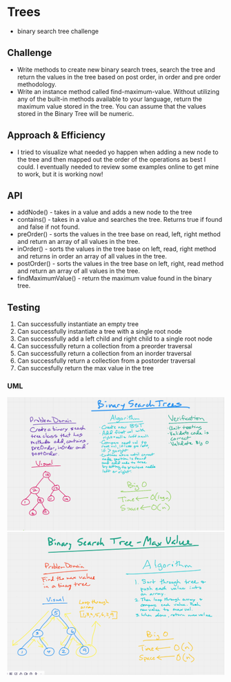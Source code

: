 # Trees

- binary search tree challenge

## Challenge

- Write methods to create new binary search trees, search the tree and return the values in the tree based on post order, in order and pre order methodology.
- Write an instance method called find-maximum-value. Without utilizing any of the built-in methods available to your language, return the maximum value stored in the tree. You can assume that the values stored in the Binary Tree will be numeric.

## Approach & Efficiency

- I tried to visualize what needed yo happen when adding a new node to the tree and then mapped out the order of the operations as best I could. I eventually needed to review some examples online to get mine to work, but it is working now!

## API

- addNode() - takes in a value and adds a new node to the tree
- contains() - takes in a value and searches the tree. Returns true if found and false if not found.
- preOrder() - sorts the values in the tree base on read, left, right method and return an array of all values in the tree.
- inOrder() - sorts the values in the tree base on  left, read, right method and returns in order an array of all values in the tree.
- postOrder() - sorts the values in the tree base on left, right, read method and return an array of all values in the tree.
- findMaximumValue() - return the maximum value found in the binary tree.

## Testing

1. Can successfully instantiate an empty tree
1. Can successfully instantiate a tree with a single root node
1. Can successfully add a left child and right child to a single root node
1. Can successfully return a collection from a preorder traversal
1. Can successfully return a collection from an inorder traversal
1. Can successfully return a collection from a postorder traversal
1. Can succesfully return the max value in the tree

### UML

![BST Diagram](bst.png)
![Max Value](max-val.png)
